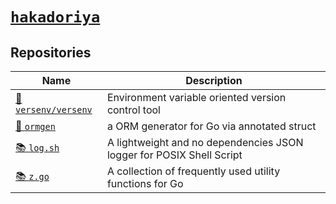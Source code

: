 # [`hakadoriya`](https://hakadoriya.github.io/)

## Repositories

<!--
📝 docs
🔧 tool
🧰 collection of tools
📚 library
-->

| Name                                                      | Description                                                          |
| --------------------------------------------------------- | -------------------------------------------------------------------- |
| [🧰 `versenv/versenv`](https://github.com/versenv/versenv) | Environment variable oriented version control tool                   |
| [🔧 `ormgen`](https://github.com/hakadoriya/ormgen)        | a ORM generator for Go via annotated struct                          |
| [📚 `log.sh`](https://github.com/hakadoriya/log.sh)        | A lightweight and no dependencies JSON logger for POSIX Shell Script |
| [📚 `z.go`](https://github.com/hakadoriya/z.go)            | A collection of frequently used utility functions for Go             |
